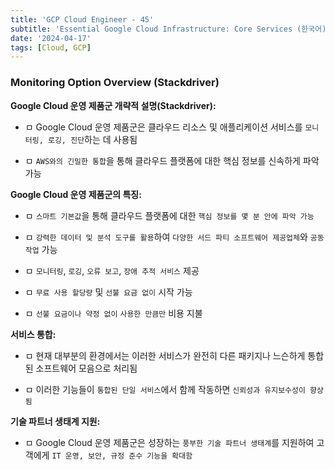 ```yaml
---
title: 'GCP Cloud Engineer - 45'
subtitle: 'Essential Google Cloud Infrastructure: Core Services (한국어) - Monitoring Option(Stackdriver) - Overview'
date: '2024-04-17'
tags: [Cloud, GCP]
---
```


### Monitoring Option Overview (Stackdriver)

**Google Cloud 운영 제품군 개략적 설명(Stackdriver):**

- ㅁ Google Cloud 운영 제품군은 클라우드 리소스 및 애플리케이션 서비스를 `모니터링, 로깅, 진단`하는 데 사용됨

- ㅁ `AWS와의 긴밀한 통합`을 통해 클라우드 플랫폼에 대한 핵심 정보를 신속하게 파악 가능

**Google Cloud 운영 제품군의 특징:**

- ㅁ `스마트 기본값`을 통해 클라우드 플랫폼에 대한 `핵심 정보를 몇 분 안에 파악 가능`

- ㅁ `강력한 데이터 및 분석 도구를 활용`하여 `다양한 서드 파티 소프트웨어 제공업체`와 `공동 작업` 가능

- ㅁ `모니터링`, `로깅`, `오류 보고`, `장애 추적 서비스` 제공

- ㅁ `무료 사용 할당량` 및 `선불 요금 없이` 시작 가능

- ㅁ `선불 요금이나 약정 없이` `사용한 만큼만` 비용 지불

**서비스 통합:**

- ㅁ 현재 대부분의 환경에서는 이러한 서비스가 완전히 다른 패키지나 느슨하게 통합된 소프트웨어 모음으로 처리됨

- ㅁ 이러한 기능들이 `통합된 단일 서비스`에서 함께 작동하면 `신뢰성과 유지보수성이 향상됨`

**기술 파트너 생태계 지원:**

- ㅁ Google Cloud 운영 제품군은 성장하는 `풍부한 기술 파트너 생태계`를 지원하여 고객에게 `IT 운영, 보안, 규정 준수 기능을 확대함`
